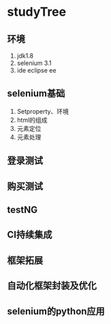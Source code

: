 # studyTree

## 环境

1. jdk1.8
2. selenium 3.1
3. ide eclipse ee

## selenium基础

1. Setproperty、环境
2. html的组成
3. 元素定位
4. 元素处理

## 登录测试

## 购买测试

## testNG

## CI持续集成

## 框架拓展

## 自动化框架封装及优化

## selenium的python应用